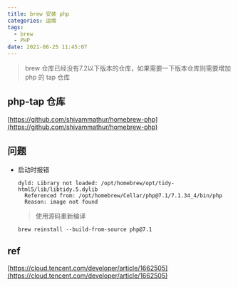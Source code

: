 ```yaml
---
title: brew 安装 php
categories: 运维
tags:
  - brew
  - PHP
date: 2021-08-25 11:45:07
---
```


> brew 仓库已经没有7.2以下版本的仓库，如果需要一下版本仓库则需要增加 php 的 tap 仓库



## php-tap 仓库

[https://github.com/shivammathur/homebrew-php](https://github.com/shivammathur/homebrew-php)



## 问题

- 启动时报错

    ```console
    dyld: Library not loaded: /opt/homebrew/opt/tidy-html5/lib/libtidy.5.dylib
      Referenced from: /opt/homebrew/Cellar/php@7.1/7.1.34_4/bin/php
      Reason: image not found
    ```

    > 使用源码重新编译

    ```console
    brew reinstall --build-from-source php@7.1
    ```

## ref

[https://cloud.tencent.com/developer/article/1662505](https://cloud.tencent.com/developer/article/1662505)

